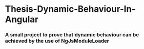 # Thesis-Dynamic-Behaviour-In-Angular

### A small project to prove that dynamic behaviour can be achieved by the use of NgJsModuleLoader
